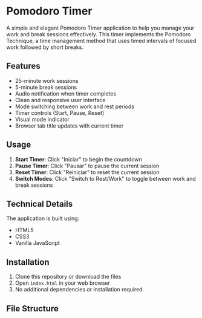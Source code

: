 # Pomodoro Timer

A simple and elegant Pomodoro Timer application to help you manage your work and break sessions effectively. This timer implements the Pomodoro Technique, a time management method that uses timed intervals of focused work followed by short breaks.

## Features

- 25-minute work sessions
- 5-minute break sessions
- Audio notification when timer completes
- Clean and responsive user interface
- Mode switching between work and rest periods
- Timer controls (Start, Pause, Reset)
- Visual mode indicator
- Browser tab title updates with current timer

## Usage

1. **Start Timer**: Click "Iniciar" to begin the countdown
2. **Pause Timer**: Click "Pausar" to pause the current session
3. **Reset Timer**: Click "Reiniciar" to reset the current session
4. **Switch Modes**: Click "Switch to Rest/Work" to toggle between work and break sessions

## Technical Details

The application is built using:
- HTML5
- CSS3
- Vanilla JavaScript

## Installation

1. Clone this repository or download the files
2. Open `index.html` in your web browser
3. No additional dependencies or installation required

## File Structure 